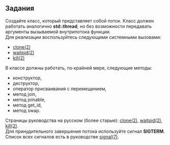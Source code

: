 ## Задания

Создайте класс, который представляет собой поток. Класс должен работать аналогично **std::thread**, 
но без возможности передавать аргументы вызываемой внутрипотока функции.    
Для реализации воспользуйтесь следующими системными вызовами:    
   + [clone(2)](http://man7.org/linux/man-pages/man2/clone.2.html)
   + [waitpid(2)](http://man7.org/linux/man-pages/man2/waitpid.2.html)
   + [kill(2)](http://man7.org/linux/man-pages/man2/kill.2.html)   
   
В классе должны работать, по крайней мере, следующие методы:   
   + конструктор,
   + деструктор,
   + оператор присваивания с перемещением,
   + метод join,
   + метод joinable,
   + метод get_id,
   + метод swap.  
   
Страницы руководства на русском (более старые): [clone(2)](https://www.opennet.ru/man.shtml?topic=clone&russian=0&category=2), 
[waitpid(2)](https://www.opennet.ru/man.shtml?topic=waitpid&russian=0&category=2), 
[kill(2)](https://www.opennet.ru/man.shtml?topic=kill&russian=0&category=2).   
Для принудительного завершения потока используйте сигнал **SIGTERM**. Список
всех сигналов есть в руководстве [signal(7)](http://man7.org/linux/man-pages/man7/signal.7.html).
